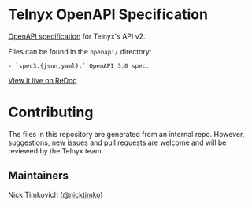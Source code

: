 # Telnyx OpenAPI Specification

[OpenAPI specification](https://github.com/OAI/OpenAPI-Specification) for Telnyx's API v2.

Files can be found in the `openapi/` directory:

	- `spec3.{json,yaml}:` OpenAPI 3.0 spec.

[View it live on ReDoc](https://redocly.github.io/redoc/?url=https://raw.githubusercontent.com/team-telnyx/openapi/master/openapi/spec3.json)

# Contributing

The files in this repository are generated from an internal repo.  However, suggestions, new issues and pull requests are welcome and will be reviewed by the Telnyx team.

## Maintainers

Nick Timkovich ([@nicktimko](https://github.com/nicktimko))
